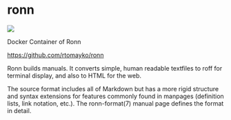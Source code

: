# ronn

[![](https://images.microbadger.com/badges/image/kadock/ronn.svg)](https://microbadger.com/images/kadock/ronn "Get your own image badge on microbadger.com")

Docker Container of Ronn

https://github.com/rtomayko/ronn

Ronn builds manuals. It converts simple, human readable textfiles to roff for terminal display, and also to HTML for the web.

The source format includes all of Markdown but has a more rigid structure and syntax extensions for features commonly found in manpages (definition lists, link notation, etc.). The ronn-format(7) manual page defines the format in detail.
